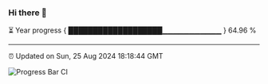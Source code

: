 ### Hi there 👋

⏳ Year progress { ███████████████████▁▁▁▁▁▁▁▁▁▁▁ } 64.96 %

---

⏰ Updated on Sun, 25 Aug 2024 18:18:44 GMT

![Progress Bar CI](https://github.com/liununu/liununu/workflows/Progress%20Bar%20CI/badge.svg)
